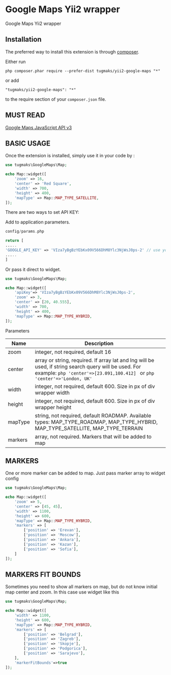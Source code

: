 Google Maps Yii2 wrapper
========================
Google Maps Yii2 wrapper

Installation
------------

The preferred way to install this extension is through [composer](http://getcomposer.org/download/).

Either run

```
php composer.phar require --prefer-dist tugmaks/yii2-google-maps "*"
```

or add

```
"tugmaks/yii2-google-maps": "*"
```

to the require section of your `composer.json` file.


MUST READ
-----
[Google Maps JavaScript API v3](https://developers.google.com/maps/documentation/javascript/reference)

BASIC USAGE
-----
Once the extension is installed, simply use it in your code by  :

```php
use tugmaks\GoogleMaps\Map;

echo Map::widget([
    'zoom' => 16,
    'center' => 'Red Square',
    'width' => 700,
    'height' => 400,
    'mapType' => Map::MAP_TYPE_SATELLITE,
]);
```

There are two ways to set API KEY:

Add to application parameters.
```php
config/params.php

return [
.....
'GOOGLE_API_KEY' => 'VIza7yBgBzYEbKx09V566DhM8Ylc3NjWsJ0ps-2' // use your own api key
.....
]
```
Or pass it direct to widget. 

```php
use tugmaks\GoogleMaps\Map;

echo Map::widget([
    'apiKey'=> 'VIza7yBgBzYEbKx09V566DhM8Ylc3NjWsJ0ps-2',
    'zoom' => 3,
    'center' => [20, 40.555],
    'width' => 700,
    'height' => 400,
    'mapType' => Map::MAP_TYPE_HYBRID,
]);
```

Parameters

| Name  | Description |
| ------------- | ------------- |
| zoom  | integer, not required, default 16 |
| center  | array or string, required. If array lat and lng will be used, if string search query will be used. For example: ```php 'center'=>[23.091,100.412] ``` or ```php 'center'=>'London, UK' ``` |
| width | integer, not required, default 600. Size in px of div wrapper width |
| height | integer, not required, default 600. Size in px of div wrapper height |
| mapType | string, not required, default ROADMAP. Available types: MAP_TYPE_ROADMAP, MAP_TYPE_HYBRID, MAP_TYPE_SATELLITE, MAP_TYPE_TERRAIN |
| markers | array, not required. Markers that will be added to map|

MARKERS
-----

One or more marker can be added to map. Just pass marker array to widget config

```php
use tugmaks\GoogleMaps\Map;

echo Map::widget([
    'zoom' => 5,
    'center' => [45, 45],
    'width' => 1100,
    'height' => 600,
    'mapType' => Map::MAP_TYPE_HYBRID,
    'markers' => [
        ['position' => 'Erevan'],
        ['position' => 'Moscow'],
        ['position' => 'Ankara'],
        ['position' => 'Kazan'],
        ['position' => 'Sofia'],
    ]
]);
````

MARKERS FIT BOUNDS
-----

Sometimes you need to show all markers on map, but do not know initial map center and zoom. In this case use widget like this

```php
use tugmaks\GoogleMaps\Map;

echo Map::widget([
    'width' => 1100,
    'height' => 600,
    'mapType' => Map::MAP_TYPE_HYBRID,
    'markers' => [
        ['position' => 'Belgrad'],
        ['position' => 'Zagreb'],
        ['position' => 'Skopje'],
        ['position' => 'Podgorica'],
        ['position' => 'Sarajevo'],
    ],
    'markerFitBounds'=>true
]);